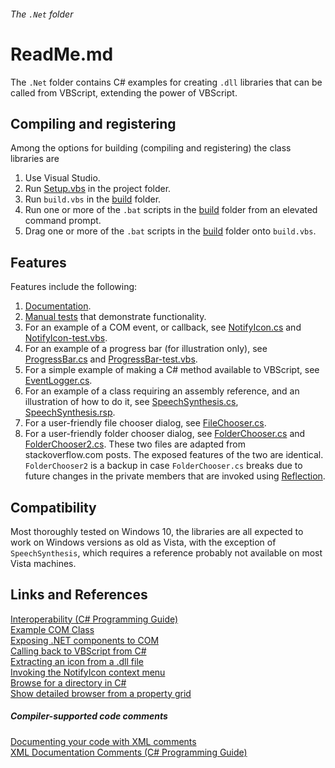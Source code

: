 ###### The `.Net` folder

# ReadMe.md

The `.Net` folder contains C# examples for creating 
`.dll` libraries that can be called from VBScript, extending the power of VBScript. 

## Compiling and registering

Among the options for building (compiling and registering) the class libraries are
 
1. Use Visual Studio.  
2. Run [Setup.vbs] in the project folder.  
3. Run `build.vbs` in the [build] folder.  
4. Run one or more of the `.bat` scripts in the [build] folder from an elevated 
   command prompt.  
5. Drag one or more of the `.bat` scripts in the [build] folder 
   onto `build.vbs`.

## Features

Features include the following:  

1) [Documentation].
2) [Manual tests] that demonstrate functionality.
3) For an example of a COM event, or callback, see [NotifyIcon.cs]
   and [NotifyIcon-test.vbs].
4) For an example of a progress bar (for illustration only), 
   see [ProgressBar.cs] and [ProgressBar-test.vbs]. 
5) For a simple example of making a C# method available to 
   VBScript, see [EventLogger.cs].
6) For an example of a class requiring an assembly reference, and 
   an illustration of how to do it, see [SpeechSynthesis.cs],
   [SpeechSynthesis.rsp].
7) For a user-friendly file chooser dialog, see [FileChooser.cs].
8) For a user-friendly folder chooser dialog, see [FolderChooser.cs] 
   and [FolderChooser2.cs]. These two files are adapted from 
   stackoverflow.com posts. The exposed features of the two are 
   identical. `FolderChooser2` is a backup in case `FolderChooser.cs`
   breaks due to future changes in the private members that are invoked 
   using [Reflection].

## Compatibility

Most thoroughly tested on Windows 10, the libraries 
are all expected to work on Windows versions as old as Vista, with 
the exception of `SpeechSynthesis`, which requires a reference 
probably not available on most Vista machines.

[Documentation]: ../docs/CSharpClasses.md
[build]: build
[EventLogger.cs]: EventLogger.cs
[SpeechSynthesis.cs]: SpeechSynthesis.cs
[SpeechSynthesis.rsp]: rsp/SpeechSynthesis.rsp
[NotifyIcon.cs]: NotifyIcon.cs
[NotifyIcon-test.vbs]: test/NotifyIcon-test.vbs
[ProgressBar.cs]: ProgressBar.cs
[ProgressBar-test.vbs]: test/ProgressBar-test.vbs
[FileChooser.cs]: FileChooser.cs
[FolderChooser.cs]: FolderChooser.cs
[FolderChooser2.cs]: FolderChooser2.cs
[Reflection]: https://docs.microsoft.com/en-us/dotnet/api/system.reflection?view=netframework-4.7.1 "docs.microsoft.com"
[Setup.vbs]: ../Setup.vbs
[Manual tests]: test

## Links and References

[Interoperability (C# Programming Guide)](https://docs.microsoft.com/en-us/dotnet/csharp/programming-guide/interop/ "docs.microsoft.com")  
[Example COM Class](https://docs.microsoft.com/en-us/dotnet/csharp/programming-guide/interop/example-com-class "docs.microsoft.com")  
[Exposing .NET components to COM](http://www.codeproject.com/Articles/3511/Exposing-NET-Components-to-COM "www.codeproject.com")  
[Calling back to VBScript from C#](https://stackoverflow.com/questions/1044872/calling-back-to-vbscript-from-c-sharp#45927249 "stackoverflow.com")  
[Extracting an icon from a .dll file](https://stackoverflow.com/questions/6872957/how-can-i-use-the-images-within-shell32-dll-in-my-c-sharp-project#6873026 "stackoverflow.com")  
[Invoking the NotifyIcon context menu](https://stackoverflow.com/questions/2208690/invoke-notifyicons-context-menu#2208910 "stackoverflow.com")  
[Browse for a directory in C#](https://stackoverflow.com/questions/11767/browse-for-a-directory-in-c-sharp#33817043 "stackoverflow.com")  
[Show detailed browser from a property grid](https://stackoverflow.com/questions/15368771/show-detailed-folder-browser-from-a-propertygrid#15386992 "stackoverflow.com")  

##### Compiler-supported code comments

[Documenting your code with XML comments](https://docs.microsoft.com/en-us/dotnet/csharp/codedoc "docs.microsoft.com")  
[XML Documentation Comments (C# Programming Guide)](https://github.com/dotnet/docs/blob/master/docs/csharp/programming-guide/xmldoc/xml-documentation-comments.md "github.com/dotnet/docs")  
